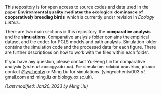 This repository is for open access to source codes and data used in the paper __Environmental quality mediates the ecological dominance of cooperatively breeding birds__, which is currently under revision in _Ecology Letters_. 

There are two main sections in this repository: the __comparative analysis__ and the __simulations__. Comparative analysis folder contains the empirical dataset and the codes for PGLS models and path analysis. Simulation folder contains the simulation code and the processed data for each figure. There are further descriptions on how to work with the files within each folder.

If you have any question, please contact Yu-Heng Lin for comparative analysis (yh.lin _at_ zoology.ubc.ca). For simulation-related enquiries, please contact [@yychentw](https://github.com/yychentw) or Ming Liu for simulations. (yingyuchentw003 _at_ gmail.com and ming.liu _at_ biology.ox.ac.uk).

_(Last modified: Jan20, 2023 by Ming Liu)_

